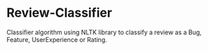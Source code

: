 # Review-Classifier
Classifier algorithm using NLTK library to classify a review as a Bug, Feature, UserExperience or Rating.
